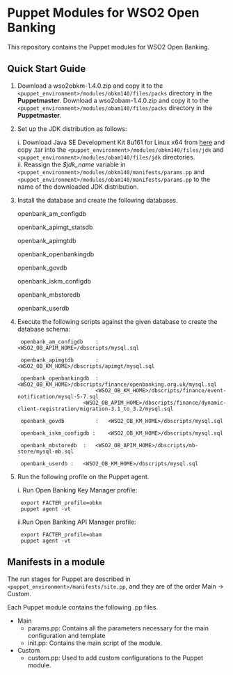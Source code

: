 # Puppet Modules for WSO2 Open Banking

This repository contains the Puppet modules for WSO2 Open Banking.

## Quick Start Guide

1. Download a wso2obkm-1.4.0.zip and copy it to the `<puppet_environment>/modules/obkm140/files/packs` directory in the **Puppetmaster**. Download a wso2obam-1.4.0.zip and copy it to the `<puppet_environment>/modules/obam140/files/packs` directory in the **Puppetmaster**.

2. Set up the JDK distribution as follows:

	i. Download Java SE Development Kit 8u161 for Linux x64 from [here](https://www.oracle.com/technetwork/java/javase/downloads/java-archive-javase8-2177648.html) and copy .tar into the `<puppet_environment>/modules/obkm140/files/jdk` and `<puppet_environment>/modules/obam140/files/jdk` directories.<br>
	ii. Reassign the *$jdk_name* variable in `<puppet_environment>/modules/obkm140/manifests/params.pp` and `<puppet_environment>/modules/obam140/manifests/params.pp` to the name of the downloaded JDK distribution.

3. Install the database and create the following databases.

	openbank_am_configdb  

	openbank_apimgt_statsdb

	openbank_apimgtdb

	openbank_openbankingdb

	openbank_govdb

	openbank_iskm_configdb       

	openbank_mbstoredb

	openbank_userdb

4. Execute the following scripts against the given database to create the database schema:


		openbank_am_configdb	:	<WSO2_OB_APIM_HOME>/dbscripts/mysql.sql

		openbank_apimgtdb   	:	<WSO2_OB_KM_HOME>/dbscripts/apimgt/mysql.sql

		openbank_openbankingdb	:	<WSO2_OB_KM_HOME>/dbscripts/finance/openbanking.org.uk/mysql.sql
				                <WSO2_OB_KM_HOME>/dbscripts/finance/event-notification/mysql-5-7.sql
					        <WSO2_OB_APIM_HOME>/dbscripts/finance/dynamic-client-registration/migration-3.1_to_3.2/mysql.sql

		openbank_govdb	    	:	<WSO2_OB_KM_HOME>/dbscripts/mysql.sql

		openbank_iskm_configdb :	<WSO2_OB_KM_HOME>/dbscripts/mysql.sql

		openbank_mbstoredb 	:	<WSO2_OB_APIM_HOME>/dbscripts/mb-store/mysql-mb.sql

		openbank_userdb	:	<WSO2_OB_KM_HOME>/dbscripts/mysql.sql

	
5. Run the following profile on the Puppet agent.

	i. Run Open Banking Key Manager profile:
	
		export FACTER_profile=obkm
		puppet agent -vt

	ii.Run Open Banking API Manager profile:
	
		export FACTER_profile=obam
		puppet agent -vt

## Manifests in a module

The run stages for Puppet are described in `<puppet_environment>/manifests/site.pp`, and they are of the order Main -> Custom.

Each Puppet module contains the following .pp files.

* Main
	* params.pp: Contains all the parameters necessary for the main configuration and template
	* init.pp: Contains the main script of the module.
* Custom
	* custom.pp: Used to add custom configurations to the Puppet module.	